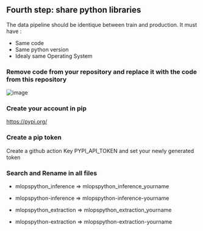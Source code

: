 ## Fourth step: share python libraries

The data pipeline should be identique between train and production.
It must have :
- Same code
- Same python version
- Idealy same Operating System

### Remove code from your repository and replace it with the code from this repository

![image](https://user-images.githubusercontent.com/52236059/226585078-0d7cd2dd-b0b5-43bd-bcaa-3b5c6550bbbe.png)

### Create your account in pip
https://pypi.org/

### Create a pip token

Create a github action Key PYPI_API_TOKEN and set your newly generated token

### Search and Rename in all files 

- mlopspython_inference => mlopspython_inference_yourname
- mlopspython-inference => mlopspython-inference-yourname

- mlopspython_extraction => mlopspython_extraction_yourname
- mlopspython-extraction => mlopspython-extraction-yourname
